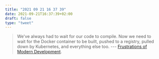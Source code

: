 ```yaml
---
title: "2021 09 21 16 37 39"
date: 2021-09-21T16:37:39+02:00
draft: false
type: "tweet"
---
```

> We've always had to wait for our code to compile. Now we need to wait for the Docker container to be built, pushed to a registry, pulled down by Kubernetes, and everything else too. --- [Frustrations of Modern Development](https://matt-rickard.com/frustrations-of-modern-development/).
